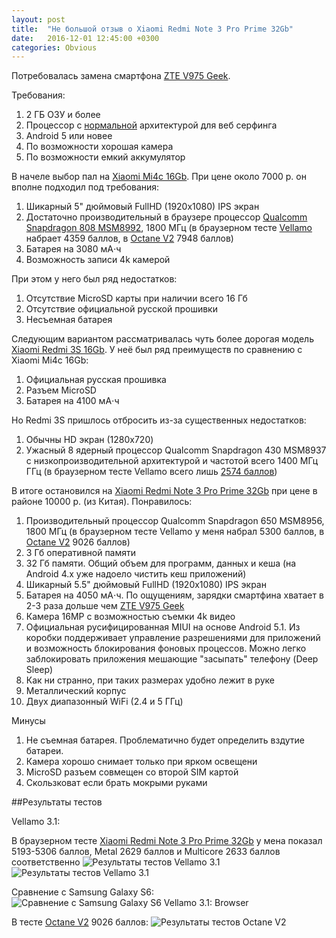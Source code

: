 ```yaml
---
layout: post
title:  "Не большой отзыв о Xiaomi Redmi Note 3 Pro Prime 32Gb"
date:   2016-12-01 12:45:00 +0300
categories: Obvious
---
```


Потребовалась замена смартфона [ZTE V975 Geek](https://market.yandex.ru/product/10601039).

Требования:

1. 2 ГБ ОЗУ и более
2. Процессор с [нормальной](/complex/2016/11/03/quad-hexa-octa.html) архитектурой для веб серфинга
3. Android 5 или новее
4. По возможности хорошая камера
5. По возможности емкий аккумулятор

В начеле выбор пал на [Xiaomi Mi4c 16Gb](https://market.yandex.ru/product/13002328). 
При цене около 7000 р. он вполне подходил под требования:

1. Шикарный 5" дюймовый FullHD (1920x1080) IPS экран
2. Достаточно производительный в браузере процессор 
[Qualcomm Snapdragon 808 MSM8992](http://www.notebookcheck-ru.com/Qualcomm-Snapdragon-808-MSM8992.147888.0.html),
1800 МГц (в браузерном тесте [Vellamo](https://play.google.com/store/apps/details?id=com.quicinc.vellamo) набрает 4359 баллов, в [Octane V2](https://chromium.github.io/octane/) 7948 баллов)
3. Батарея на 3080 мА⋅ч
4. Возможность записи 4k камерой

При этом у него был ряд недостатков:

1. Отсутствие MicroSD карты при наличии всего 16 Гб
2. Отсутствие официальной русской прошивки
3. Несъемная батарея

Следующим вариантом рассматривалась чуть более дорогая модель 
[Xiaomi Redmi 3S 16Gb](https://market.yandex.ru/product/13953515). 
У неё был ряд преимуществ по сравнению с Xiaomi Mi4c 16Gb:

1. Официальная русская прошивка
2. Разъем MicroSD
3. Батарея на 4100 мА⋅ч

Но Redmi 3S пришлось отбросить из-за существенных недостатков:

1. Обычны HD экран (1280x720)
2. Ужасный 8 ядерный процессор Qualcomm Snapdragon 430 MSM8937 
с низкопроизводительной архитектурой и частотой всего 1400 МГц ГГц (в браузерном 
тесте Vellamo всего лишь [2574 баллов](https://www.wht.by/reviews/review-mobile/59555/))

В итоге остановился на [Xiaomi Redmi Note 3 Pro Prime 32Gb](https://market.yandex.ru/product/13527763) 
при цене в районе 10000 р. (из Китая). Понравилось:

1. Производительный процессор Qualcomm Snapdragon 650 MSM8956, 1800 МГц (в браузерном 
тесте Vellamo у меня набрал 5300 баллов, в [Octane V2](https://chromium.github.io/octane/) 
9026 баллов)
2. 3 Гб оперативной памяти
3. 32 Гб памяти. Общий объем для программ, данных и кеша (на Android 4.x уже надоело
чистить кеш приложений)
3. Шикарный 5.5" дюймовый FullHD (1920x1080) IPS экран
4. Батарея на 4050 мА⋅ч. По ощущениям, зарядки смартфина хватает в 2-3 раза 
дольше чем [ZTE V975 Geek](https://market.yandex.ru/product/10601039)
5. Камера 16MP с возможностью съемки 4k видео
6. Официальная русифицированная MIUI на основе Android 5.1. Из коробки поддерживает
управление разрешениями для приложений и возможность блокирования фоновых
процессов. Можно легко заблокировать приложения мешающие "засыпать" телефону
(Deep Sleep)
5. Как ни странно, при таких размерах удобно лежит в руке
6. Металлический корпус
7. Двух диапазонный WiFi (2.4 и 5 ГГц)

Минусы

1. Не съемная батарея. Проблематично будет определить вздутие батареи.
2. Камера хорошо снимает только при ярком освещени
3. MicroSD разъем совмещен со второй SIM картой
4. Скользковат если брать мокрыми руками

##Результаты тестов

Vellamo 3.1:

В браузерном тесте [Xiaomi Redmi Note 3 Pro Prime 32Gb](https://market.yandex.ru/product/13527763) 
у мена показал 5193-5306 баллов, Metal 2629 баллов и Multicore 2633 баллов соответственно
![Результаты тестов Vellamo 3.1](/files/redmi/Screenshot_2016-11-16-23-47-48-634_com.quicinc.vellamo.jpg "Результаты тестов Vellamo 3.1")
![Результаты тестов Vellamo 3.1](/files/redmi/Screenshot_2016-11-17-20-47-52-980_com.quicinc.vellamo.jpg "Browser 5306")

Сравнение с Samsung Galaxy S6:
![Сравнение с Samsung Galaxy S6 Vellamo 3.1: Browser](/files/redmi/Screenshot_2016-11-17-20-49-18-125_com.quicinc.vellamo.jpg "Сравнение с Samsung Galaxy S6: Browser 5306")

В тесте [Octane V2](https://chromium.github.io/octane/) 9026 баллов:
![Результаты тестов Octane V2](/files/redmi/Screenshot_2016-11-16-23-44-16-871_com.android.chrome.jpg " Octane V2 9026")
